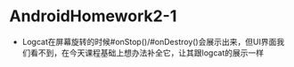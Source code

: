 # AndroidHomework2-1
- Logcat在屏幕旋转的时候#onStop()/#onDestroy()会展示出来，但UI界面我们看不到，在今天课程基础上想办法补全它，让其跟logcat的展示一样
